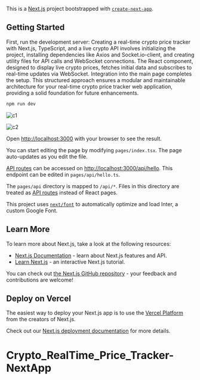 This is a [Next.js](https://nextjs.org/) project bootstrapped with [`create-next-app`](https://github.com/vercel/next.js/tree/canary/packages/create-next-app).

## Getting Started

First, run the development server:
Creating a real-time crypto price tracker with Next.js, TypeScript, and a live crypto API involves initializing the project, installing dependencies like Axios and Socket.io-client, and creating utility files for API calls and WebSocket connections. The React component, designed to display live crypto prices, fetches initial data and subscribes to real-time updates via WebSocket. Integration into the main page completes the setup. This structured approach ensures a modular and maintainable architecture for your real-time crypto price tracker web application, providing a solid foundation for future enhancements.
```bash
npm run dev

```

![c1](https://github.com/masudfcs1/Crypto_RealTime_Price_Tracker-NextApp/assets/57311382/14f4281f-6650-4d7c-b3ed-486d193dbbda)

![c2](https://github.com/masudfcs1/Crypto_RealTime_Price_Tracker-NextApp/assets/57311382/34576a9e-a261-42a9-8297-5a7047d22138)

Open [http://localhost:3000](http://localhost:3000) with your browser to see the result.

You can start editing the page by modifying `pages/index.tsx`. The page auto-updates as you edit the file.

[API routes](https://nextjs.org/docs/api-routes/introduction) can be accessed on [http://localhost:3000/api/hello](http://localhost:3000/api/hello). This endpoint can be edited in `pages/api/hello.ts`.

The `pages/api` directory is mapped to `/api/*`. Files in this directory are treated as [API routes](https://nextjs.org/docs/api-routes/introduction) instead of React pages.

This project uses [`next/font`](https://nextjs.org/docs/basic-features/font-optimization) to automatically optimize and load Inter, a custom Google Font.

## Learn More

To learn more about Next.js, take a look at the following resources:

- [Next.js Documentation](https://nextjs.org/docs) - learn about Next.js features and API.
- [Learn Next.js](https://nextjs.org/learn) - an interactive Next.js tutorial.

You can check out [the Next.js GitHub repository](https://github.com/vercel/next.js/) - your feedback and contributions are welcome!

## Deploy on Vercel

The easiest way to deploy your Next.js app is to use the [Vercel Platform](https://vercel.com/new?utm_medium=default-template&filter=next.js&utm_source=create-next-app&utm_campaign=create-next-app-readme) from the creators of Next.js.

Check out our [Next.js deployment documentation](https://nextjs.org/docs/deployment) for more details.

# Crypto_RealTime_Price_Tracker-NextApp
